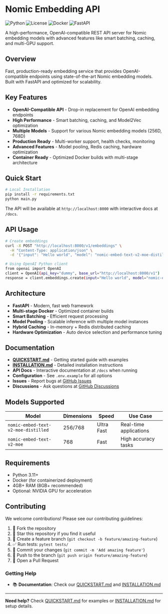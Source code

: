 # Nomic Embedding API

![Python](https://img.shields.io/badge/python-3.11+-blue.svg)
![License](https://img.shields.io/badge/license-MIT-green.svg)
![Docker](https://img.shields.io/badge/docker-supported-blue.svg)
![FastAPI](https://img.shields.io/badge/FastAPI-latest-teal.svg)

A high-performance, OpenAI-compatible REST API server for Nomic embedding models with advanced features like smart batching, caching, and multi-GPU support.

## Overview

Fast, production-ready embedding service that provides OpenAI-compatible endpoints using state-of-the-art Nomic embedding models. Built with FastAPI and optimized for scalability.

## Key Features

- **OpenAI-Compatible API** - Drop-in replacement for OpenAI embedding endpoints
- **High Performance** - Smart batching, caching, and Model2Vec optimization
- **Multiple Models** - Support for various Nomic embedding models (256D, 768D)
- **Production Ready** - Multi-worker support, health checks, monitoring
- **Advanced Features** - Model pooling, Redis caching, hardware optimization
- **Container Ready** - Optimized Docker builds with multi-stage architecture

## Quick Start

```bash
# Local Installation
pip install -r requirements.txt
python main.py
```

The API will be available at `http://localhost:8000` with interactive docs at `/docs`.

## API Usage

```bash
# Create embeddings
curl -X POST "http://localhost:8000/v1/embeddings" \
  -H "Content-Type: application/json" \
  -d '{"input": "Hello world", "model": "nomic-embed-text-v2-moe-distilled"}'

# Using OpenAI Python client
from openai import OpenAI
client = OpenAI(api_key="dummy", base_url="http://localhost:8000/v1")
response = client.embeddings.create(input="Hello world", model="nomic-embed-text-v2-moe-distilled")
```

## Architecture

- **FastAPI** - Modern, fast web framework
- **Multi-stage Docker** - Optimized container builds
- **Smart Batching** - Efficient request processing
- **Model Pooling** - Scalable inference with multiple model instances
- **Hybrid Caching** - In-memory + Redis distributed caching
- **Hardware Optimization** - Auto device selection and performance tuning

## Documentation

- **[QUICKSTART.md](QUICKSTART.md)** - Getting started guide with examples
- **[INSTALLATION.md](INSTALLATION.md)** - Detailed installation instructions
- **API Docs** - Interactive documentation at `/docs` when running
- **Configuration** - See `.env.example` for all options
- **Issues** - Report bugs at [GitHub Issues](https://github.com/asmud/nomic-embedding-api/issues)
- **Discussions** - Ask questions at [GitHub Discussions](https://github.com/asmud/nomic-embedding-api/discussions)

## Models Supported

| Model | Dimensions | Speed | Use Case |
|-------|------------|-------|----------|
| `nomic-embed-text-v2-moe-distilled` | 256/768 | Ultra Fast | Real-time applications |
| `nomic-embed-text-v2-moe` | 768 | Fast | High accuracy tasks |

## Requirements

- Python 3.11+
- Docker (for containerized deployment)
- 4GB+ RAM (8GB+ recommended)
- Optional: NVIDIA GPU for acceleration

## Contributing

We welcome contributions! Please see our contributing guidelines:

1. 🍴 Fork the repository
2. 🌟 Star this repository if you find it useful
3. 🔧 Create a feature branch (`git checkout -b feature/amazing-feature`)
4. ✅ Run tests: `pytest tests/`
5. 📝 Commit your changes (`git commit -m 'Add amazing feature'`)
6. 🚀 Push to the branch (`git push origin feature/amazing-feature`)
7. 🎯 Open a Pull Request

### Getting Help

- 📚 **Documentation**: Check our [QUICKSTART.md](QUICKSTART.md) and [INSTALLATION.md](INSTALLATION.md)

---

**Need help?** Check [QUICKSTART.md](QUICKSTART.md) for examples or [INSTALLATION.md](INSTALLATION.md) for setup details.